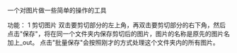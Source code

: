 一个对图片做一些简单的操作的工具

功能：
1 剪切图片
  双击要剪切部分的左上角，再双击要剪切部分的右下角，然后点击"保存"，将在同一个文件夹内保存剪切后的图片，图片的名称是原先的图片名加上_out。
  点击"批量保存"会按照刚才的方式处理这个文件夹内的所有图片。
